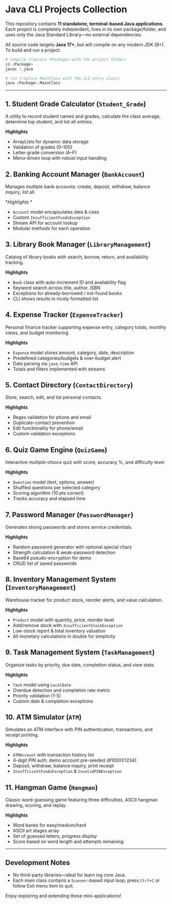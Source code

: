 # Java CLI Projects Collection

This repository contains **11 standalone, terminal-based Java applications**. Each project is completely independent, lives in its own package/folder, and uses only the Java Standard Library—no external dependencies.

All source code targets **Java 17+**, but will compile on any modern JDK (8+). To build and run a project:

```bash
# compile (replace <Package> with the project folder)
cd <Package>
javac *.java

# run (replace MainClass with the CLI entry class)
java <Package>.MainClass
```

---

## 1. Student Grade Calculator (`Student_Grade`)

A utility to record student names and grades, calculate the class average, determine top student, and list all entries.

**Highlights**

- ArrayLists for dynamic data storage
- Validation of grades (0–100)
- Letter-grade conversion (A–F)
- Menu-driven loop with robust input handling

## 2. Banking Account Manager (`BankAccount`)

Manages multiple bank accounts: create, deposit, withdraw, balance inquiry, list all.

**Highlights*
*
- `Account` model encapsulates data & rules
- Custom `InsufficientFundsException`
- Stream API for account lookup
- Modular methods for each operation

## 3. Library Book Manager (`LibraryManagement`)

Catalog of library books with search, borrow, return, and availability tracking.

**Highlights**

- `Book` class with auto-increment ID and availability flag
- Keyword search across title, author, ISBN
- Exceptions for already-borrowed / not-found books
- CLI shows results in nicely formatted list

## 4. Expense Tracker (`ExpenseTracker`)

Personal finance tracker supporting expense entry, category totals, monthly views, and budget monitoring.

**Highlights**

- `Expense` model stores amount, category, date, description
- Predefined categories/budgets & over-budget alert
- Date parsing via `java.time` API
- Totals and filters implemented with streams

## 5. Contact Directory (`ContactDirectory`)

Store, search, edit, and list personal contacts.

**Highlights**

- Regex validation for phone and email
- Duplicate-contact prevention
- Edit functionality for phone/email
- Custom validation exceptions

## 6. Quiz Game Engine (`QuizGame`)

Interactive multiple-choice quiz with score, accuracy %, and difficulty level.

**Highlights**

- `Question` model (text, options, answer)
- Shuffled questions per selected category
- Scoring algorithm (10 pts correct)
- Tracks accuracy and elapsed time

## 7. Password Manager (`PasswordManager`)

Generates strong passwords and stores service credentials.

**Highlights**

- Random password generator with optional special chars
- Strength calculation & weak-password detection
- Base64 pseudo-encryption for demo
- CRUD list of saved passwords

## 8. Inventory Management System (`InventoryManagement`)

Warehouse tracker for product stock, reorder alerts, and value calculation.

**Highlights**

- `Product` model with quantity, price, reorder level
- Add/remove stock with `InsufficientStockException`
- Low-stock report & total inventory valuation
- All monetary calculations in double for simplicity

## 9. Task Management System (`TaskManagement`)

Organize tasks by priority, due date, completion status, and view stats.

**Highlights**

- `Task` model using `LocalDate`
- Overdue detection and completion rate metric
- Priority validation (1-5)
- Custom date & completion exceptions

## 10. ATM Simulator (`ATM`)

Simulates an ATM interface with PIN authentication, transactions, and receipt printing.

**Highlights**

- `ATMAccount` with transaction history list
- 4-digit PIN auth; demo account pre-seeded (#10001/1234)
- Deposit, withdraw, balance inquiry, print receipt
- `InsufficientFundsException` & `InvalidPINException`

## 11. Hangman Game (`Hangman`)

Classic word-guessing game featuring three difficulties, ASCII hangman drawing, scoring, and replay.

**Highlights**

- Word banks for easy/medium/hard
- ASCII art stages array
- Set of guessed letters, progress display
- Score based on word length and attempts remaining

---

## Development Notes

- No third-party libraries—ideal for learn
ing core Java.
- Each main class contains a `Scanner`-based input loop; press `Ctrl+C` or follow Exit menu item to quit.

Enjoy exploring and extending these mini-applications!
